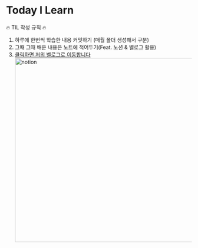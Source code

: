 # Today I Learn

🔥 TIL 작성 규칙 🔥

1.  하루에 한번씩 학습한 내용 커밋하기 (매월 폴더 생성해서 구분)
2.  그때 그때 배운 내용은 노트에 적어두기(Feat. 노션 & 벨로그 활용)
3.  [클릭하면 저의 벨로그로 이동합니다](https://velog.io/@feelslikemmmm)
    <img width="1000" height="500" alt="notion" src="https://user-images.githubusercontent.com/67893516/93711327-50539380-fb88-11ea-94a0-3df5bcb515b3.png">
